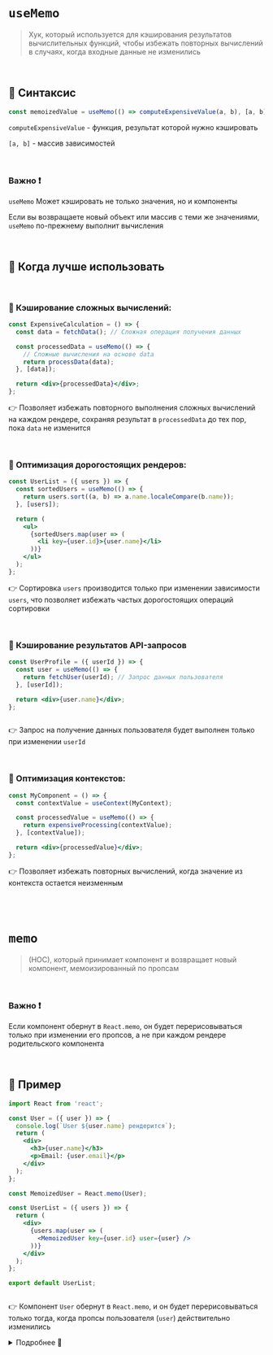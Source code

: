 # `useMemo`
> Хук, который используется для кэширования результатов вычислительных функций, чтобы избежать повторных вычислений в случаях, когда входные данные не изменились

<br>

## 🚩 Синтаксис
```jsx
const memoizedValue = useMemo(() => computeExpensiveValue(a, b), [a, b]);
```
`computeExpensiveValue` - функция, результат которой нужно кэшировать

`[a, b]` - массив зависимостей


<br>

### Важно ❗

`useMemo` Может кэшировать не только значения, но и компоненты

Если вы возвращаете новый объект или массив с теми же значениями, `useMemo` по-прежнему выполнит вычисления

<br>

## 🚩 Когда лучше использовать

<br>

### 🔴 Кэширование сложных вычислений:
```jsx
const ExpensiveCalculation = () => {
  const data = fetchData(); // Сложная операция получения данных

  const processedData = useMemo(() => {
    // Сложные вычисления на основе data
    return processData(data);
  }, [data]);

  return <div>{processedData}</div>;
};


```
👉 Позволяет избежать повторного выполнения сложных вычислений на каждом рендере, сохраняя результат в `processedData` до тех пор, пока `data` не изменится

<br>

### 🔴 Оптимизация дорогостоящих рендеров:
```jsx
const UserList = ({ users }) => {
  const sortedUsers = useMemo(() => {
    return users.sort((a, b) => a.name.localeCompare(b.name));
  }, [users]);

  return (
    <ul>
      {sortedUsers.map(user => (
        <li key={user.id}>{user.name}</li>
      ))}
    </ul>
  );
};


```
👉 Сортировка `users` производится только при изменении зависимости `users`, что позволяет избежать частых дорогостоящих операций сортировки


<br>

### 🔴 Кэширование результатов API-запросов
```jsx
const UserProfile = ({ userId }) => {
  const user = useMemo(() => {
    return fetchUser(userId); // Запрос данных пользователя
  }, [userId]);

  return <div>{user.name}</div>;
};



```
👉 Запрос на получение данных пользователя будет выполнен только при изменении `userId`


<br>

### 🔴 Оптимизация контекстов:
```jsx
const MyComponent = () => {
  const contextValue = useContext(MyContext);

  const processedValue = useMemo(() => {
    return expensiveProcessing(contextValue);
  }, [contextValue]);

  return <div>{processedValue}</div>;
};

```
👉 Позволяет избежать повторных вычислений, когда значение из контекста остается неизменным

<br>
<br>

# `memo`
> (HOC), который принимает компонент и возвращает новый компонент, мемоизированный по пропсам

<br>

### Важно ❗

Если компонент обернут в `React.memo`, он будет перерисовываться только при изменении его пропсов, а не при каждом рендере родительского компонента

<br>


## 🚩 Пример

```jsx
import React from 'react';

const User = ({ user }) => {
  console.log(`User ${user.name} рендерится`);
  return (
    <div>
      <h3>{user.name}</h3>
      <p>Email: {user.email}</p>
    </div>
  );
};

const MemoizedUser = React.memo(User);

const UserList = ({ users }) => {
  return (
    <div>
      {users.map(user => (
        <MemoizedUser key={user.id} user={user} />
      ))}
    </div>
  );
};

export default UserList;



```
👉 Компонент `User` обернут в `React.memo`, и он будет перерисовываться только тогда, когда пропсы пользователя (`user`) действительно изменились

<details>
<summary>Подробнее 📗</summary>
  
<br>

❗ Без использования `memo`, при каждом обновлении родительского компонента `UserList` все компоненты `User` перерисовывались, даже если пропсы не изменились

</details>


